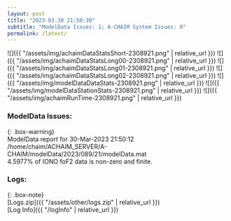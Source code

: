 ```yaml
---
layout: post
title: "2023-03-30 21:50:30"
subtitle: "ModelData Issues: 1; A-CHAIM System Issues: 0"
permalink: /latest/
---
```


![]({{ "/assets/img/achaimDataStatsShort-2308921.png" | relative_url }})
![]({{ "/assets/img/achaimDataStatsLong00-2308921.png" | relative_url }})
![]({{ "/assets/img/achaimDataStatsLong01-2308921.png" | relative_url }})
![]({{ "/assets/img/achaimDataStatsLong02-2308921.png" | relative_url }})
![]({{ "/assets/img/modelDataDataStats-2308921.png" | relative_url }})
![]({{ "/assets/img/modelDataStationStats-2308921.png" | relative_url }})
![]({{ "/assets/img/achaimRunTime-2308921.png" | relative_url }})


### ModelData Issues:  
  
{: .box-warning}  
 ModelData report for 30-Mar-2023 21:50:12   
 /home/chaim/ACHAIM_SERVER/A-CHAIM/modelData/2023/089/21/modelData.mat   
 4.5977% of IONO foF2 data is non-zero and finite.   
  


### Logs:  
  
{: .box-note}  
[Logs.zip]({{ "/assets/other/logs.zip" | relative_url }})  
[Log Info]({{ "/logInfo" | relative_url }})  
